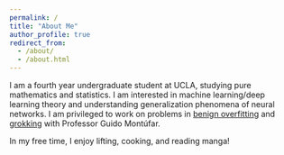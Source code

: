```yaml
---
permalink: /
title: "About Me"
author_profile: true
redirect_from: 
  - /about/
  - /about.html
---
```


I am a fourth year undergraduate student at UCLA, studying pure mathematics and statistics. I am interested in machine learning/deep learning theory and understanding generalization phenomena of neural networks. I am privileged to work on problems in [benign overfitting](https://en.wikipedia.org/wiki/Overfitting\#Benign_overfitting) and [grokking](https://en.wikipedia.org/wiki/Grokking_(machine_learning)) with Professor Guido Montúfar.

In my free time, I enjoy lifting, cooking, and reading manga!
